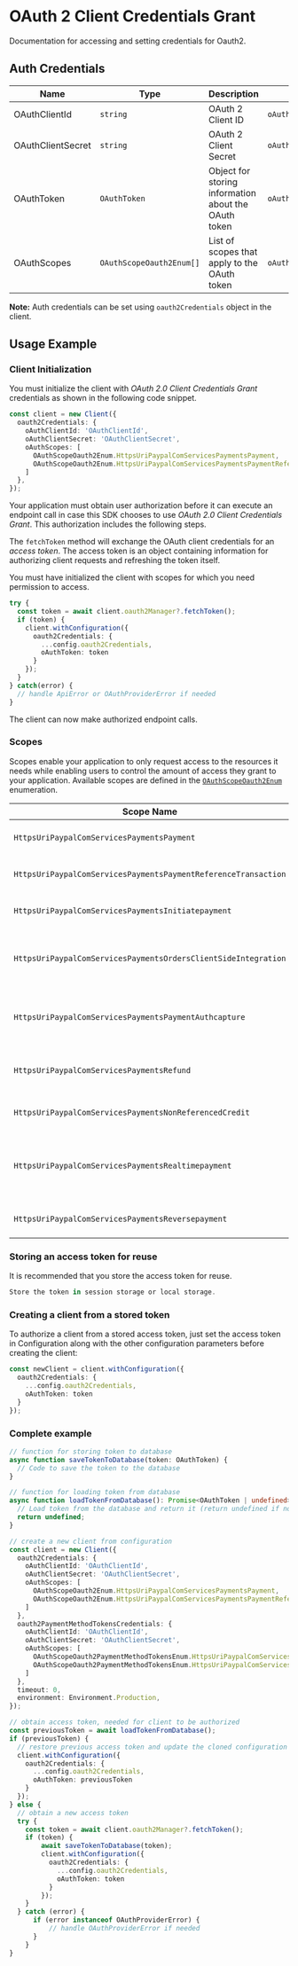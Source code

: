 
# OAuth 2 Client Credentials Grant



Documentation for accessing and setting credentials for Oauth2.

## Auth Credentials

| Name | Type | Description | Setter |
|  --- | --- | --- | --- |
| OAuthClientId | `string` | OAuth 2 Client ID | `oAuthClientId` |
| OAuthClientSecret | `string` | OAuth 2 Client Secret | `oAuthClientSecret` |
| OAuthToken | `OAuthToken` | Object for storing information about the OAuth token | `oAuthToken` |
| OAuthScopes | `OAuthScopeOauth2Enum[]` | List of scopes that apply to the OAuth token | `oAuthScopes` |



**Note:** Auth credentials can be set using `oauth2Credentials` object in the client.

## Usage Example

### Client Initialization

You must initialize the client with *OAuth 2.0 Client Credentials Grant* credentials as shown in the following code snippet.

```ts
const client = new Client({
  oauth2Credentials: {
    oAuthClientId: 'OAuthClientId',
    oAuthClientSecret: 'OAuthClientSecret',
    oAuthScopes: [
      OAuthScopeOauth2Enum.HttpsUriPaypalComServicesPaymentsPayment,
      OAuthScopeOauth2Enum.HttpsUriPaypalComServicesPaymentsPaymentReferenceTransaction
    ]
  },
});
```



Your application must obtain user authorization before it can execute an endpoint call in case this SDK chooses to use *OAuth 2.0 Client Credentials Grant*. This authorization includes the following steps.

The `fetchToken` method will exchange the OAuth client credentials for an *access token*. The access token is an object containing information for authorizing client requests and refreshing the token itself.

You must have initialized the client with scopes for which you need permission to access.

```ts
try {
  const token = await client.oauth2Manager?.fetchToken();
  if (token) {
    client.withConfiguration({
      oauth2Credentials: {
        ...config.oauth2Credentials,
        oAuthToken: token
      }
    });
  }
} catch(error) {
  // handle ApiError or OAuthProviderError if needed
}
```

The client can now make authorized endpoint calls.

### Scopes

Scopes enable your application to only request access to the resources it needs while enabling users to control the amount of access they grant to your application. Available scopes are defined in the [`OAuthScopeOauth2Enum`](../../doc/models/o-auth-scope-oauth-2-enum.md) enumeration.

| Scope Name | Description |
|  --- | --- |
| `HttpsUriPaypalComServicesPaymentsPayment` | Manage payments and checkout workflow. |
| `HttpsUriPaypalComServicesPaymentsPaymentReferenceTransaction` | Permission to initiate reference transaction |
| `HttpsUriPaypalComServicesPaymentsInitiatepayment` | Initiates payments and checkout workflows. |
| `HttpsUriPaypalComServicesPaymentsOrdersClientSideIntegration` | Allows client-side integration on Create, Get, Patch, Authorize & Capture Order endpoints. |
| `HttpsUriPaypalComServicesPaymentsPaymentAuthcapture` | Permission to do non-real time payments like capture on authorization |
| `HttpsUriPaypalComServicesPaymentsRefund` | Permission to initiate a refund on a capture transaction |
| `HttpsUriPaypalComServicesPaymentsNonReferencedCredit` | Permission to initiate non referenced credit |
| `HttpsUriPaypalComServicesPaymentsRealtimepayment` | Permission to do any real time payment, with support for sale/authorize/order intents |
| `HttpsUriPaypalComServicesPaymentsReversepayment` | Permission to do any reverse payment |

### Storing an access token for reuse

It is recommended that you store the access token for reuse.

```ts
Store the token in session storage or local storage.
```

### Creating a client from a stored token

To authorize a client from a stored access token, just set the access token in Configuration along with the other configuration parameters before creating the client:

```ts
const newClient = client.withConfiguration({
  oauth2Credentials: {
    ...config.oauth2Credentials,
    oAuthToken: token
  }
});
```

### Complete example



```ts
// function for storing token to database
async function saveTokenToDatabase(token: OAuthToken) {
  // Code to save the token to the database
}

// function for loading token from database
async function loadTokenFromDatabase(): Promise<OAuthToken | undefined> {
  // Load token from the database and return it (return undefined if no token exists)
  return undefined;
}

// create a new client from configuration
const client = new Client({
  oauth2Credentials: {
    oAuthClientId: 'OAuthClientId',
    oAuthClientSecret: 'OAuthClientSecret',
    oAuthScopes: [
      OAuthScopeOauth2Enum.HttpsUriPaypalComServicesPaymentsPayment,
      OAuthScopeOauth2Enum.HttpsUriPaypalComServicesPaymentsPaymentReferenceTransaction
    ]
  },
  oauth2PaymentMethodTokensCredentials: {
    oAuthClientId: 'OAuthClientId',
    oAuthClientSecret: 'OAuthClientSecret',
    oAuthScopes: [
      OAuthScopeOauth2PaymentMethodTokensEnum.HttpsUriPaypalComServicesVaultPaymentTokensReadwrite,
      OAuthScopeOauth2PaymentMethodTokensEnum.HttpsUriPaypalComServicesVaultPaymentTokensRead
    ]
  },
  timeout: 0,
  environment: Environment.Production,
});

// obtain access token, needed for client to be authorized
const previousToken = await loadTokenFromDatabase();
if (previousToken) {
  // restore previous access token and update the cloned configuration with the token
  client.withConfiguration({
    oauth2Credentials: {
      ...config.oauth2Credentials,
      oAuthToken: previousToken
    }
  });
} else {
  // obtain a new access token
  try {
    const token = await client.oauth2Manager?.fetchToken();
    if (token) {
        await saveTokenToDatabase(token);
        client.withConfiguration({
          oauth2Credentials: {
            ...config.oauth2Credentials,
            oAuthToken: token
          }
        });
    }
  } catch (error) {
      if (error instanceof OAuthProviderError) {
          // handle OAuthProviderError if needed
      }
    }
}
```


